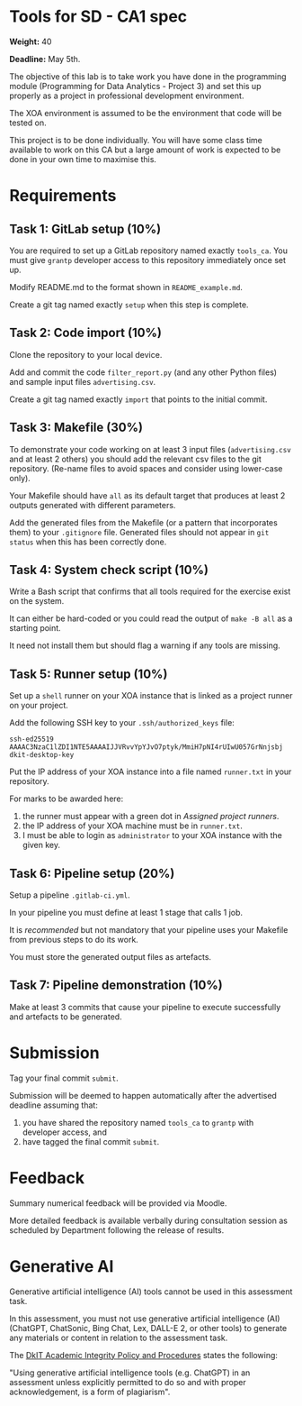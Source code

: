 # Tools for SD - CA1 spec

**Weight:** 40

**Deadline:** May 5th. 

The objective of this lab is to take work you have done in the programming module (Programming for Data Analytics - Project 3) and set this up properly as a project in professional development environment.

The XOA environment is assumed to be the environment that code will be tested on.

This project is to be done individually.
You will have some class time available to work on this CA but a large amount of work is expected to be done in your own time to maximise this.


# Requirements

## Task 1: GitLab setup (10%)

You are required to set up a GitLab repository named exactly `tools_ca`. 
You must give `grantp` developer access to this repository immediately once set up. 

Modify README.md to the format shown in `README_example.md`.

Create a git tag named exactly `setup` when this step is complete.


## Task 2: Code import (10%)

Clone the repository to your local device. 

Add and commit the code `filter_report.py` (and any other Python files) and sample input files `advertising.csv`.

Create a git tag named exactly `import` that points to the initial commit.


## Task 3: Makefile (30%)

To demonstrate your code working on at least 3 input files (`advertising.csv` and at least 2 others) you should add the relevant csv files to the git repository.
(Re-name files to avoid spaces and consider using lower-case only). 

Your Makefile should have `all` as its default target that produces at least 2 outputs generated with different parameters.

Add the generated files from the Makefile (or a pattern that incorporates them) to your `.gitignore` file.
Generated files should not appear in `git status` when this has been correctly done. 


## Task 4: System check script (10%)

Write a Bash script that confirms that all tools required for the exercise exist on the system.

It can either be hard-coded or you could read the output of `make -B all` as a starting point. 

It need not install them but should flag a warning if any tools are missing. 


## Task 5: Runner setup (10%)

Set up a `shell` runner on your XOA instance that is linked as a project runner on your project.

Add the following SSH key to your `.ssh/authorized_keys` file: 

	ssh-ed25519 AAAAC3NzaC1lZDI1NTE5AAAAIJJVRvvYpYJvO7ptyk/MmiH7pNI4rUIwU057GrNnjsbj dkit-desktop-key

Put the IP address of your XOA instance into a file named `runner.txt` in your repository. 

For marks to be awarded here:

1. the runner must appear with a green dot in *Assigned project runners*.
2. the IP address of your XOA machine must be in `runner.txt`.
3. I must be able to login as `administrator` to your XOA instance with the given key.


## Task 6: Pipeline setup (20%)

Setup a pipeline `.gitlab-ci.yml`.

In your pipeline you must define at least 1 stage that calls 1 job. 

It is *recommended* but not mandatory that your pipeline uses your Makefile from previous steps to do its work. 

You must store the generated output files as artefacts. 


## Task 7: Pipeline demonstration (10%)

Make at least 3 commits that cause your pipeline to execute successfully and artefacts to be generated. 



# Submission

Tag your final commit `submit`. 

Submission will be deemed to happen automatically after the advertised deadline assuming that:

1. you have shared the repository named `tools_ca` to `grantp` with developer access, and
2. have tagged the final commit `submit`. 



# Feedback

Summary numerical feedback will be provided via Moodle.

More detailed feedback is available verbally during consultation session as scheduled by Department following the release of results. 



# Generative AI

Generative artificial intelligence (AI) tools cannot be used in this assessment task.

In this assessment, you must not use generative artificial intelligence (AI) (ChatGPT, ChatSonic, Bing Chat, Lex, DALL-E 2, or other tools) to generate any materials or content in relation to the assessment task.

The [DkIT Academic Integrity Policy and Procedures](https://www.dkit.ie/about-dkit/policies-andguidelines/academic-policies.html) states the following:

"Using generative artificial intelligence tools (e.g. ChatGPT) in an assessment unless explicitly permitted to do so and with proper acknowledgement, is a form of plagiarism".


